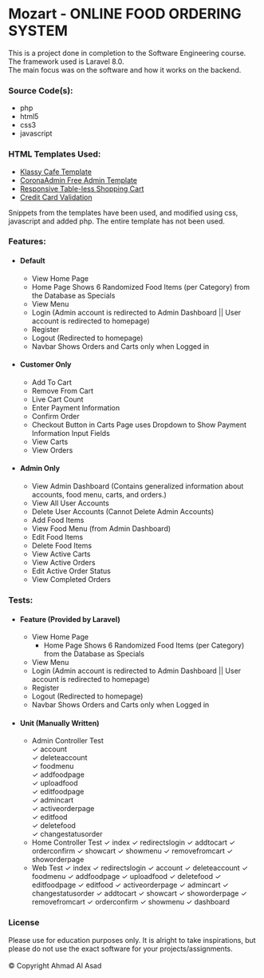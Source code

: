 # Mozart - ONLINE FOOD ORDERING SYSTEM

This is a project done in completion to the Software Engineering course. <br> The framework used is Laravel 8.0. <br> The main focus was on the software and how it works on the backend.

### Source Code(s):

- php
- html5
- css3
- javascript

### HTML Templates Used:

- [Klassy Cafe Template](https://templatemo.com/tm-558-klassy-cafe/)
- [CoronaAdmin Free Admin Template](https://github.com/BootstrapDash/corona-free-dark-bootstrap-admin-template)
- [Responsive Table-less Shopping Cart](https://codepen.io/alex_rodrigues/pen/ABGdg)
- [Credit Card Validation](https://codepen.io/hswd/full/JYvgBW)

Snippets from the templates have been used, and modified using css, javascript and added php. The entire template has not been used.

### Features:

- #### Default
    - View Home Page
    - Home Page Shows 6 Randomized Food Items (per Category) from the Database as Specials
    - View Menu
    - Login (Admin account is redirected to Admin Dashboard || User account is redirected to homepage)
    - Register
    - Logout (Redirected to homepage)
    - Navbar Shows Orders and Carts only when Logged in
- #### Customer Only
    - Add To Cart
    - Remove From Cart
    - Live Cart Count
    - Enter Payment Information
    - Confirm Order
    - Checkout Button in Carts Page uses Dropdown to Show Payment Information Input Fields
    - View Carts
    - View Orders
- #### Admin Only
    - View Admin Dashboard (Contains generalized information about accounts, food menu, carts, and orders.)
    - View All User Accounts
    - Delete User Accounts (Cannot Delete Admin Accounts)
    - Add Food Items
    - View Food Menu (from Admin Dashboard)
    - Edit Food Items
    - Delete Food Items
    - View Active Carts
    - View Active Orders
    - Edit Active Order Status
    - View Completed Orders

### Tests:

- #### Feature (Provided by Laravel)
    - View Home Page
      - Home Page Shows 6 Randomized Food Items (per Category) from the Database as Specials
    - View Menu
    - Login (Admin account is redirected to Admin Dashboard || User account is redirected to homepage)
    - Register
    - Logout (Redirected to homepage)
    - Navbar Shows Orders and Carts only when Logged in
- #### Unit (Manually Written)
    - Admin Controller Test
      <br>✓ account
      <br>✓ deleteaccount
      <br>✓ foodmenu
      <br>✓ addfoodpage
      <br>✓ uploadfood
      <br>✓ editfoodpage
      <br>✓ admincart
      <br>✓ activeorderpage
      <br>✓ editfood
      <br>✓ deletefood
      <br>✓ changestatusorder
    - Home Controller Test
      ✓ index
      ✓ redirectslogin
      ✓ addtocart
      ✓ orderconfirm
      ✓ showcart
      ✓ showmenu
      ✓ removefromcart
      ✓ showorderpage
    - Web Test
      ✓ index
      ✓ redirectslogin
      ✓ account
      ✓ deleteaccount
      ✓ foodmenu
      ✓ addfoodpage
      ✓ uploadfood
      ✓ deletefood
      ✓ editfoodpage
      ✓ editfood
      ✓ activeorderpage
      ✓ admincart
      ✓ changestatusorder
      ✓ addtocart
      ✓ showcart
      ✓ showorderpage
      ✓ removefromcart
      ✓ orderconfirm
      ✓ showmenu
      ✓ dashboard

### License

Please use for education purposes only. It is alright to take inspirations, but please do not use the exact software for your projects/assignments. <br> <br> © Copyright Ahmad Al Asad